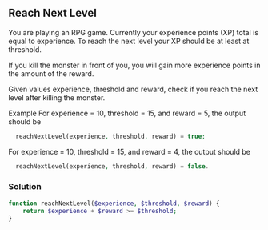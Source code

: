 ## Reach Next Level

You are playing an RPG game. Currently your experience points (XP) total is equal to experience. 
To reach the next level your XP should be at least at threshold. 

If you kill the monster in front of you, you will gain more experience points in the amount of the reward.

Given values experience, threshold and reward, check if you reach the next level after killing the monster.

Example
For experience = 10, threshold = 15, and reward = 5, the output should be
```php
  reachNextLevel(experience, threshold, reward) = true;
```
For experience = 10, threshold = 15, and reward = 4, the output should be
```php
  reachNextLevel(experience, threshold, reward) = false.
```

### Solution
```php
function reachNextLevel($experience, $threshold, $reward) {
    return $experience + $reward >= $threshold;
}
```
